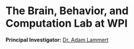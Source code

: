 # The Brain, Behavior, and Computation Lab at WPI
**Principal Investigator:** [Dr. Adam Lammert](https://www.wpi.edu/people/faculty/alammert)
